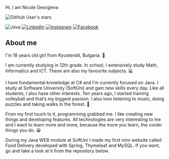 Hi, I am Nicole Georgieva 

![GitHub User's stars](https://img.shields.io/github/stars/NicoleNG18?style=social)

![Java](https://img.shields.io/badge/java-orange?style=for-the-badge&logo=java&logoColor=white)
[![LinkedIn](https://img.shields.io/badge/LinkedIn-blue?style=for-the-badge&logo=LinkedIn&logoColor=white)](https://www.linkedin.com/in/nikol-georgieva-500b3522b)
[![Instagram](https://img.shields.io/badge/instagram-purple?style=for-the-badge&logo=instagram&logoColor=white)](https://www.instagram.com/___nicoleeg___/)
[![Facebook](https://img.shields.io/badge/facebook-blue?style=for-the-badge&logo=facebook&logoColor=white)](https://www.facebook.com/profile.php?id=100009486555368)

About me
-------------------------------------------------------------------------------------------------------------------------------------------------------------------

I'm 18 years old girl from Kyustendil, Bulgaria. :woman:

I am currently studying in 12th grade.  In school, I extensively study Math, Informatics and ICT. These are  also
my favourite subjects. 💻

I have fundamental knowledge at C# and I’m currently focused on Java. I study at Software University (SoftUni) and gain new skills every day.
Like all students, I also have other interests. Ten years ago, I started training volleyball and that’s my biggest passion. I also love listening to music, doing puzzles and taking walks in the forest. :musical_score:

From my first touch to it, programming grabbed me. I like creating new things and developing features. All technologies are very interesting to me and I want to learn more and more, because the more you learn, the cooler things you do. :grinning:

During my Java WEB module at SoftUni I made my first mini website called Food Delivery developed with Spring, Thymeleaf and MySQL. If you want, go and take a look at it from the repository below.


